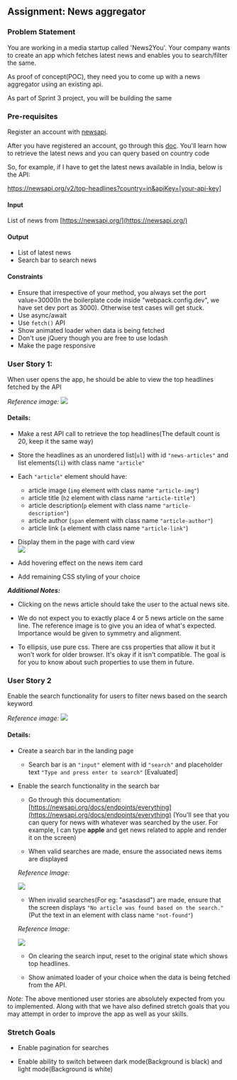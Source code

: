 
## Assignment: News aggregator

### Problem Statement

You are working in a media startup called 'News2You'. Your company wants to create an app which fetches latest news and enables you to search/filter the same.

As proof of concept(POC), they need you to come up with a news aggregator using an existing api.

As part of Sprint 3 project, you will be building the same

### Pre-requisites

Register an account with [newsapi](https://newsapi.org/).

After you have registered an account, go through this [doc](https://newsapi.org/docs/endpoints/top-headlines). You'll learn how to retrieve the latest news and you can query based on country code

So, for example, if I have to get the latest news available in India, below is the API:

https://newsapi.org/v2/top-headlines?country=in&apiKey=[your-api-key]


#### Input
List of news from [https://newsapi.org/](https://newsapi.org/)

#### Output
- List of latest news
- Search bar to search news

#### Constraints
- Ensure that irrespective of your method, you always set the port value=3000(In the boilerplate code inside "webpack.config.dev", we have set dev port as 3000). Otherwise test cases will get stuck.
- Use async/await
- Use `fetch()` API
- Show animated loader when data is being fetched
- Don't use jQuery though you are free to use lodash
- Make the page responsive

### User Story 1:

When user opens the app, he should be able to view the top headlines fetched by the API

*Reference image:*
![](https://raw.githubusercontent.com/greyatom-school/the-minerva-project/master/FEWD/sprint_3/project/images/us_1.PNG)

#### Details: 

- Make a rest API call to retrieve the top headlines(The default count is 20, keep it the same way)

- Store the headlines as an unordered list(`ul`) with id `"news-articles"` and list elements(`li`) with class name `"article"`

- Each `"article"` element should have:
    - article image (`img` element with class name `"article-img"`)
    -  article title (`h2` element with class name `"article-title"`)
    - article description(`p` element with class name `"article-description"`)
    - article author (`span` element with class name `"article-author"`) 
    - article link (`a` element with class name `"article-link"`)
  

- Display them in the page with card view      
![](https://raw.githubusercontent.com/greyatom-school/the-minerva-project/master/FEWD/sprint_3/project/images/us_11.PNG)

- Add hovering effect on the news item card

- Add remaining CSS styling of your choice


***Additional Notes:***
- Clicking on the news article should take the user to the actual news site. 

- We do not expect you to exactly place 4 or 5 news article on the same line. The reference image is to give you an idea of what's expected. Importance would be given to symmetry and alignment.

- To ellipsis, use pure css. There are css properties that allow it but it won't work for older browser. It's okay if it isn't compatible. The goal is for you to know about such properties to use them in future.



### User Story 2

Enable the search functionality for users to filter news based on the search keyword

*Reference image:*
![](https://raw.githubusercontent.com/greyatom-school/the-minerva-project/master/FEWD/sprint_3/project/images/us_2.PNG)

#### Details: 

- Create a search bar in the landing page
  - Search bar is an `"input"` element with id `"search"` and placeholder text `"Type and press enter to search"` [Evaluated]
    
- Enable the search functionality in the search bar
    - Go through this documentation: [https://newsapi.org/docs/endpoints/everything](https://newsapi.org/docs/endpoints/everything) (You'll see that you can query for news with whatever was searched by the user. For example, I can type **apple** and get news related to apple and render it on the screen)

    - When valid searches are made, ensure the associated news items are displayed

    *Reference Image:*
     
    ![](https://raw.githubusercontent.com/greyatom-school/the-minerva-project/master/FEWD/sprint_3/project/images/us_21.PNG)

    - When invalid searches(For eg: "asasdasd") are made, ensure that the screen displays `"No article was found based on the search."`(Put the text in an element with class name `"not-found"`)

    *Reference Image:*
     
    ![](https://raw.githubusercontent.com/greyatom-school/the-minerva-project/master/FEWD/sprint_3/project/images/us_22.PNG) 

    - On clearing the search input, reset to the original state which shows top headlines.

    - Show animated loader of your choice when the data is being fetched from the API.




*Note:* The above mentioned user stories are absolutely expected from you to implemented. Along with that we have also defined stretch goals that you may attempt in order to improve the app as well as your skills.

### Stretch Goals


- Enable pagination for searches

- Enable ability to switch between dark mode(Background is black) and light mode(Background is white)


 
